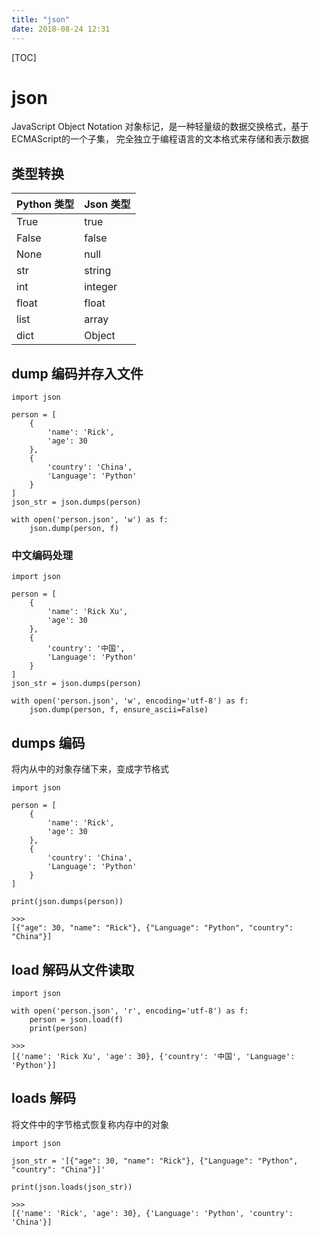 ```yaml
---
title: "json"
date: 2018-08-24 12:31
---
```




[TOC]

# json

JavaScript Object Notation 对象标记，是一种轻量级的数据交换格式，基于ECMAScript的一个子集， 完全独立于编程语言的文本格式来存储和表示数据



## 类型转换

| Python 类型 | Json 类型 |
| :---------- | :-------- |
| True        | true      |
| False       | false     |
| None        | null      |
| str         | string    |
| int         | integer   |
| float       | float     |
| list        | array     |
| dict        | Object    |



## dump 编码并存入文件

```
import json

person = [
    {
        'name': 'Rick',
        'age': 30
    },
    {
        'country': 'China',
        'Language': 'Python'
    }
]
json_str = json.dumps(person)

with open('person.json', 'w') as f:
    json.dump(person, f)
```



### 中文编码处理

```
import json

person = [
    {
        'name': 'Rick Xu',
        'age': 30
    },
    {
        'country': '中国',
        'Language': 'Python'
    }
]
json_str = json.dumps(person)

with open('person.json', 'w', encoding='utf-8') as f:
    json.dump(person, f, ensure_ascii=False)
```



## dumps 编码

将内从中的对象存储下来，变成字节格式

```
import json

person = [
    {
        'name': 'Rick',
        'age': 30
    },
    {
        'country': 'China',
        'Language': 'Python'
    }
]

print(json.dumps(person))

>>>
[{"age": 30, "name": "Rick"}, {"Language": "Python", "country": "China"}]
```



## load 解码从文件读取

```
import json

with open('person.json', 'r', encoding='utf-8') as f:
    person = json.load(f)
    print(person)
    
>>>
[{'name': 'Rick Xu', 'age': 30}, {'country': '中国', 'Language': 'Python'}]
```



## loads 解码

将文件中的字节格式恢复称内存中的对象

```
import json

json_str = '[{"age": 30, "name": "Rick"}, {"Language": "Python", "country": "China"}]'

print(json.loads(json_str))

>>>
[{'name': 'Rick', 'age': 30}, {'Language': 'Python', 'country': 'China'}]
```


